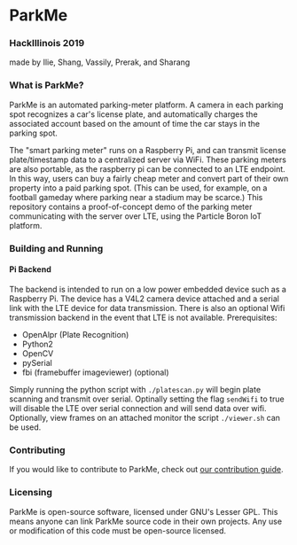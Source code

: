 # ParkMe
### HackIllinois 2019
made by Ilie, Shang, Vassily, Prerak, and Sharang 

### What is ParkMe?
ParkMe is an automated parking-meter platform. A camera in each parking spot recognizes a car's license plate, and automatically charges the associated account based on the amount of time the car stays in the parking spot.

The "smart parking meter" runs on a Raspberry Pi, and can transmit license plate/timestamp data to a centralized server via WiFi. These parking meters are also portable, as the raspberry pi can be connected to an LTE endpoint. In this way, users can buy a fairly cheap meter and convert part of their own property into a paid parking spot. (This can be used, for example, on a football gameday where parking near a stadium may be scarce.) This repository contains a proof-of-concept demo of the parking meter communicating with the server over LTE, using the Particle Boron IoT platform.

### Building and Running


#### Pi Backend
The backend is intended to run on a low power embedded device such as a Raspberry Pi.
The device has a V4L2 camera device attached and a serial link with the LTE device for data transmission. There is also an optional Wifi transmission backend in the event that LTE is not available.
Prerequisites:
+ OpenAlpr (Plate Recognition)
+ Python2
+ OpenCV
+ pySerial
+ fbi (framebuffer imageviewer) (optional)

Simply running the python script with `./platescan.py` will begin plate scanning and transmit over serial. Optinally setting the flag `sendWifi` to true will disable the LTE over serial connection and will send data over wifi.
Optionally, view frames on an attached monitor the script `./viewer.sh` can be used.

### Contributing

If you would like to contribute to ParkMe, check out [our contribution guide](CONTRIBUTING.md).

### Licensing

ParkMe is open-source software, licensed under GNU's Lesser GPL. This means anyone can link ParkMe source code in their own projects. Any use or modification of this code must be open-source licensed.
